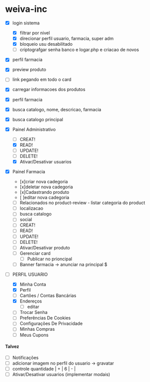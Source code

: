 # weiva-inc

-   [x] login sistema

    -   [x] filtrar por nivel
    -   [x] direcionar perfil usuario, farmacia, super adm
    -   [x] bloqueio usu desabilitado
    -   [ ] criptografgar senha banco e logar.php e criacao de novos

-   [x] perfil farmacia
-   [x] preview produto
-   [ ] link pegando em todo o card
-   [x] carregar informacoes dos produtos
-   [x] perfil farmacia
-   [x] busca catalogo, nome, descricao, farmacia
-   [x] busca catalogo principal

-   [x] Painel Administrativo

    -   [ ] CREAT!
    -   [x] READ!
    -   [ ] UPDATE!
    -   [ ] DELETE!
    -   [x] Ativar/Desativar usuarios

-   [x] Painel Farmacia
    -   [x]criar nova cadegoria
    -   [x]deletar nova cadegoria
    -   [x]Cadastrando produto 
    -   [ ]editar nova cadegoria

    -   [ ] Relacionados no product-review - listar categoria do product
    -   [ ] localizacao
    -   [ ] busca catalogo
    -   [ ] social
    -   [ ] CREAT!
    -   [ ] READ!
    -   [ ] UPDATE!
    -   [ ] DELETE!
    -   [ ] Ativar/Desativar produto
    -   [ ] Gerenciar card
        -   [ ] Publicar no prioncipal
    -   [ ] Banner farmacia -> anunciar na principal $

-   [ ] PERFIL USUARIO
    -   [x] Minha Conta
    -   [x] Perfil
    -   [ ] Cartões / Contas Bancárias
    -   [x] Endereços
        -   [ ] editar
    -   [ ] Trocar Senha
    -   [ ] Preferências De Cookies
    -   [ ] Configurações De Privacidade
    -   [ ] Minhas Compras
    -   [ ] Meus Cupons

#### Talvez

-   [ ] Notificações
-   [ ] adicionar imagem no perfil do usuario -> gravatar
-   [ ] controle quantidade | + | 6 | - |
-   [ ] Ativar/Desativar usuarios (implementar modais)
